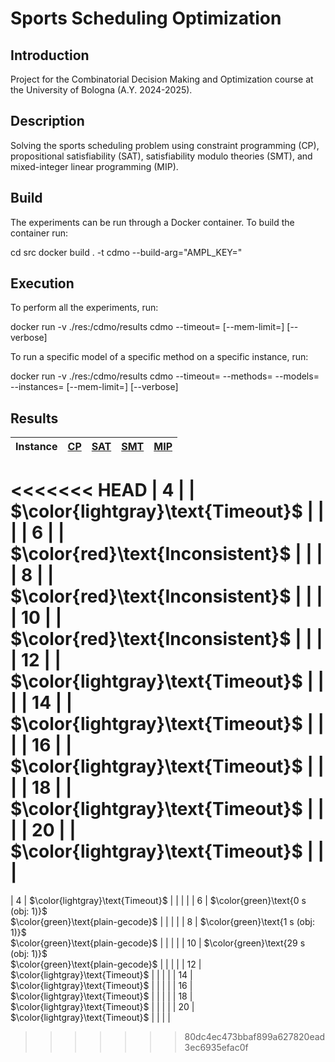 # Sports Scheduling Optimization

## Introduction

Project for the Combinatorial Decision Making and Optimization course at the University of Bologna (A.Y. 2024-2025).

## Description

Solving the sports scheduling problem using constraint programming (CP), propositional satisfiability (SAT), satisfiability modulo theories (SMT), and mixed-integer linear programming (MIP).

## Build

The experiments can be run through a Docker container. To build the container run:


cd src
docker build . -t cdmo --build-arg="AMPL_KEY=<ampl-community-key>"


## Execution

To perform all the experiments, run:

docker run -v ./res:/cdmo/results cdmo
--timeout=<timeout-per-model>
[--mem-limit=<ram-limit>]
[--verbose]


To run a specific model of a specific method on a specific instance, run:

docker run -v ./res:/cdmo/results cdmo
--timeout=<timeout-per-model>
--methods=<method-name>
--models=<model-name>
--instances=<instance-number>
[--mem-limit=<ram-limit>]
[--verbose]


## Results
<!-- Do NOT remove the comments below -->
<!-- begin-status -->
| Instance | [CP](./method-statuses\cp-status.md) | [SAT](./method-statuses\sat-status.md) | [SMT](./method-statuses\smt-status.md) | [MIP](./method-statuses\mip-status.md) |
|:-:| :---:|:---:|:---:|:---:|
<<<<<<< HEAD
| $4$ | | $\color{lightgray}\text{Timeout}$ | | | 
| $6$ | | $\color{red}\text{Inconsistent}$ | | | 
| $8$ | | $\color{red}\text{Inconsistent}$ | | | 
| $10$ | | $\color{red}\text{Inconsistent}$ | | | 
| $12$ | | $\color{lightgray}\text{Timeout}$ | | | 
| $14$ | | $\color{lightgray}\text{Timeout}$ | | | 
| $16$ | | $\color{lightgray}\text{Timeout}$ | | | 
| $18$ | | $\color{lightgray}\text{Timeout}$ | | | 
| $20$ | | $\color{lightgray}\text{Timeout}$ | | | 
=======
| $4$ | $\color{lightgray}\text{Timeout}$ | | | | 
| $6$ | $\color{green}\text{0 s (obj: 1)}$</br>$\color{green}\text{plain-gecode}$ | | | | 
| $8$ | $\color{green}\text{1 s (obj: 1)}$</br>$\color{green}\text{plain-gecode}$ | | | | 
| $10$ | $\color{green}\text{29 s (obj: 1)}$</br>$\color{green}\text{plain-gecode}$ | | | | 
| $12$ | $\color{lightgray}\text{Timeout}$ | | | | 
| $14$ | $\color{lightgray}\text{Timeout}$ | | | | 
| $16$ | $\color{lightgray}\text{Timeout}$ | | | | 
| $18$ | $\color{lightgray}\text{Timeout}$ | | | | 
| $20$ | $\color{lightgray}\text{Timeout}$ | | | | 
>>>>>>> 80dc4ec473bbaf899a627820ead3ec6935efac0f

<!-- end-status -->
